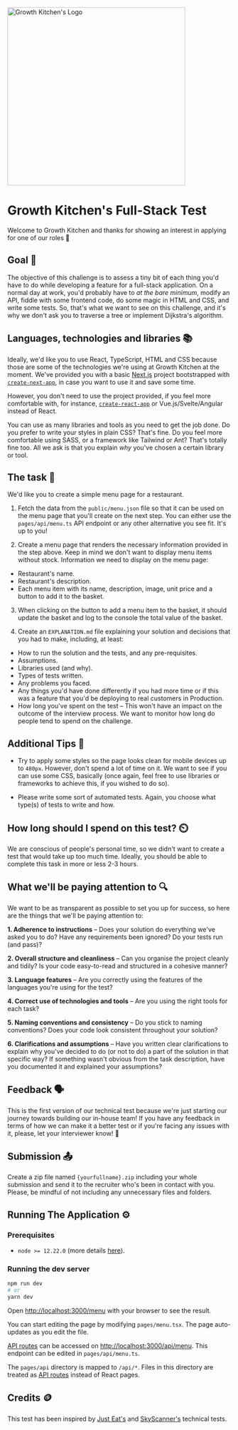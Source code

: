 <img src="https://user-images.githubusercontent.com/10439518/174103006-0cd96882-b723-41cb-aae4-dbb0251bb177.png" alt="Growth Kitchen's Logo" width="400"/>


# Growth Kitchen's Full-Stack Test

Welcome to Growth Kitchen and thanks for showing an interest in applying for one of our roles 🙌

## Goal 🎯

The objective of this challenge is to assess a tiny bit of each thing you'd have to do while developing a feature for a full-stack application. On a normal day at work, you'd probably have to _at the bare minimum_, modify an API, fiddle with some frontend code, do some magic in HTML and CSS, and write some tests. So, that's what we want to see on this challenge, and it's why we don't ask you to traverse a tree or implement Dijkstra's algorithm.

## Languages, technologies and libraries 📚

Ideally, we'd like you to use React, TypeScript, HTML and CSS because those are some of the technologies we're using at Growth Kitchen at the moment. We've provided you with a basic [Next.js](https://nextjs.org/) project bootstrapped with [`create-next-app`](https://github.com/vercel/next.js/tree/canary/packages/create-next-app), in case you want to use it and save some time.

However, you don't need to use the project provided, if you feel more comfortable with, for instance, [`create-react-app`](https://reactjs.org/docs/create-a-new-react-app.html#create-react-app) or Vue.js/Svelte/Angular instead of React.

You can use as many libraries and tools as you need to get the job done. Do you prefer to write your styles in plain CSS? That's fine. Do you feel more comfortable using SASS, or a framework like Tailwind or Ant? That's totally fine too. All we ask is that you explain _why_ you've chosen a certain library or tool.

## The task 📝

We'd like you to create a simple menu page for a restaurant.

1. Fetch the data from the `public/menu.json` file so that it can be used on the menu page that you'll create on the next step. You can either use the `pages/api/menu.ts` API endpoint or any other alternative you see fit. It's up to you!

2. Create a menu page that renders the necessary information provided in the step above. Keep in mind we don't want to display menu items without stock. Information we need to display on the menu page:
- Restaurant's name.
- Restaurant's description.
- Each menu item with its name, description, image, unit price and a button to add it to the basket.

3. When clicking on the button to add a menu item to the basket, it should update the basket and log to the console the total value of the basket.

4. Create an `EXPLANATION.md` file explaining your solution and decisions that you had to make, including, at least:
- How to run the solution and the tests, and any pre-requisites.
- Assumptions.
- Libraries used (and why).
- Types of tests written.
- Any problems you faced.
- Any things you'd have done differently if you had more time or if this was a feature that you'd be deploying to real customers in Production.
- How long you've spent on the test – This won't have an impact on the outcome of the interview process. We want to monitor how long do people tend to spend on the challenge.

## Additional Tips 💭

- Try to apply some styles so the page looks clean for mobile devices up to `480px`. However, don't spend a lot of time on it. We want to see if you can use some CSS, basically (once again, feel free to use libraries or frameworks to achieve this, if you wished to do so).

- Please write some sort of automated tests. Again, you choose what type(s) of tests to write and how.

## How long should I spend on this test? ⏲️

We are conscious of people's personal time, so we didn't want to create a test that would take up too much time. Ideally, you should be able to complete this task in more or less 2-3 hours.

## What we'll be paying attention to 🔍

We want to be as transparent as possible to set you up for success, so here are the things that we'll be paying attention to:

**1. Adherence to instructions** – Does your solution do everything we've asked you to do? Have any requirements been ignored? Do your tests run (and pass)?

**2. Overall structure and cleanliness** – Can you organise the project cleanly and tidily? Is your code easy-to-read and structured in a cohesive manner? 

**3. Language features** – Are you correctly using the features of the languages you're using for the test?

**4. Correct use of technologies and tools** – Are you using the right tools for each task? 

**5. Naming conventions and consistency** – Do you stick to naming conventions? Does your code look consistent throughout your solution?

**6. Clarifications and assumptions** – Have you written clear clarifications to explain why you've decided to do (or not to do) a part of the solution in that specific way? If something wasn't obvious from the task description, have you documented it and explained your assumptions?

## Feedback 🗣

This is the first version of our technical test because we're just starting our journey towards building our in-house team! If you have any feedback in terms of how we can make it a better test or if you're facing any issues with it, please, let your interviewer know! 🙏

## Submission 📤

Create a zip file named `{yourfullname}.zip` including your whole submission and send it to the recruiter who's been in contact with you. Please, be mindful of not including any unnecessary files and folders.

## Running The Application ⚙️

### Prerequisites

- `node >= 12.22.0` (more details [here](https://nextjs.org/docs/upgrading)).

### Running the dev server

```bash
npm run dev
# or
yarn dev
```

Open [http://localhost:3000/menu](http://localhost:3000/menu) with your browser to see the result.

You can start editing the page by modifying `pages/menu.tsx`. The page auto-updates as you edit the file.

[API routes](https://nextjs.org/docs/api-routes/introduction) can be accessed on [http://localhost:3000/api/menu](http://localhost:3000/api/menu). This endpoint can be edited in `pages/api/menu.ts`.

The `pages/api` directory is mapped to `/api/*`. Files in this directory are treated as [API routes](https://nextjs.org/docs/api-routes/introduction) instead of React pages.

## Credits 🪙

This test has been inspired by [Just Eat's](https://github.com/justeat/JustEat.RecruitmentTest) and [SkyScanner's](https://github.com/Skyscanner/full-stack-recruitment-test) technical tests.
